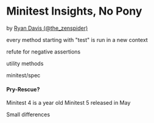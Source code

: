 # Minitest Insights, No Pony
by [Ryan Davis (@the_zenspider)](http://www.twitter.com/the_zenspider)

every method starting with "test" is run in a new context

refute for negative assertions

utility methods

minitest/spec


#### Pry-Rescue?

Minitest 4 is a year old
Minitest 5 released in May

Small differences